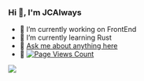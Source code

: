 ### Hi 👋, I'm JCAlways

- 🔭 I’m currently working on FrontEnd
- 🌱 I’m currently learning Rust
- 💬  [Ask me about anything here](https://github.com/JCAlways/JCAlways/issues)
- 👀  [![Page Views Count](https://badges.toozhao.com/badges/01HFAWWMNT7WHT9JFSVRJ0TTYS/green.svg)](https://badges.toozhao.com/stats/01HFAWWMNT7WHT9JFSVRJ0TTYS "Get your own page views count badge on badges.toozhao.com")

<img src="https://github-readme-stats.vercel.app/api?username=JCAlways&show_icons=true" />
<!--
**JCAlways/JCAlways** is a ✨ _special_ ✨ repository because its `README.md` (this file) appears on your GitHub profile.

Here are some ideas to get you started:

- 🔭 I’m currently working on ...
- 🌱 I’m currently learning ...
- 👯 I’m looking to collaborate on ...
- 🤔 I’m looking for help with ...
- 💬 Ask me about ...
- 📫 How to reach me: ...
- 😄 Pronouns: ...
- ⚡ Fun fact: ...
-->
